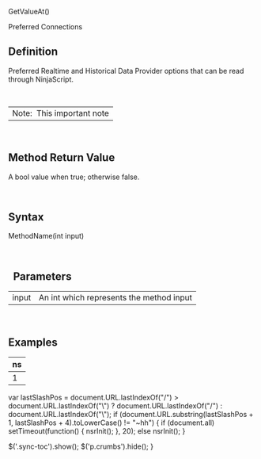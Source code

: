 ﻿


GetValueAt()









 


Preferred Connections















Definition
----------


Preferred Realtime and Historical Data Provider options that can be read through NinjaScript.


 




|  |
| --- |
| Note:  This important note |



 


Method Return Value
-------------------


A bool value when true; otherwise false.


 


Syntax
------


MethodName(int input)


 


 
Parameters
------------




|  |  |
| --- | --- |
| input | An int which represents the method input |




 


Examples
--------




| ns |
| --- |
| 1 |   |






 
 var lastSlashPos = document.URL.lastIndexOf("/") &gt; document.URL.lastIndexOf("\\") ? document.URL.lastIndexOf("/") : document.URL.lastIndexOf("\\");
 if (document.URL.substring(lastSlashPos + 1, lastSlashPos + 4).toLowerCase() != "~hh") {
 if (document.all) setTimeout(function() {
 nsrInit();
 }, 20);
 else nsrInit();
 }
 
 
 $('.sync-toc').show();
 $('p.crumbs').hide();
 }
 
 
 



